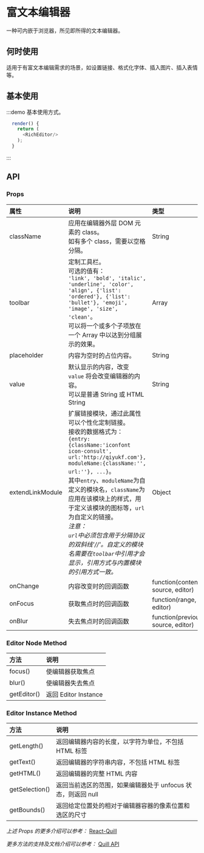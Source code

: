 # 富文本编辑器

一种可内嵌于浏览器，所见即所得的文本编辑器。

## 何时使用

适用于有富文本编辑需求的场景，如设置链接、格式化字体、插入图片、插入表情等。

## 基本使用

:::demo 基本使用方式。

```js
  render() {
    return (
      <RichEditor/>
    );
  }
```
:::


## API

### Props

|属性|说明|类型|默认值|
|:-|:-|:-|:-|
| className | 应用在编辑器外层 DOM 元素的 class。<br/>如有多个 class，需要以空格分隔。 | String | `''` |
| toolbar | 定制工具栏。<br/>可选的值有：<br/>`'link', 'bold', 'italic', 'underline', 'color', 'align', {'list': 'ordered'}, {'list': 'bullet'}, 'emoji', 'image', 'size', 'clean'`。<br/>可以将一个或多个子项放在一个 Array 中以达到分组展示的效果。| Array | `[['link', 'bold', 'italic', 'underline'], ['color'], ['align'], [{'list': 'ordered'}, {'list': 'bullet'}], ['emoji'], ['image'], ['size'], ['clean']]` |
| placeholder | 内容为空时的占位内容。 | String | `''` |
| value | 默认显示的内容，改变 `value` 将会改变编辑器的内容。<br/>可以是普通 String 或 HTML String | String | `''` |
| extendLinkModule | 扩展链接模块，通过此属性可以个性化定制链接。<br/>接收的数据格式为：<br/>`{entry:{className:'iconfont icon-consult', url:'http://qiyukf.com'}, moduleName:{className:'', url:''}, ...}`。<br/>其中`entry`、`moduleName`为自定义的模块名，`className`为应用在该模块上的样式，用于定义该模块的图标等，`url`为自定义的链接。<br/>_注意：<br/>`url`中必须包含用于分隔协议的双斜线'//'。自定义的模块名需要在`toolbar`中引用才会显示，引用方式与内置模块的引用方式一致。_ | Object | `{}` |
| onChange | 内容改变时的回调函数 | function(content, delta, source, editor) | `noop` |
| onFocus | 获取焦点时的回调函数 | function(range, source, editor) | `noop` |
| onBlur | 失去焦点时的回调函数 | function(previousRange, source, editor) | `noop` |


### Editor Node Method

|方法|说明|
|:-|:-|
| focus() | 使编辑器获取焦点 |
| blur() | 使编辑器失去焦点 |
| getEditor() | 返回 Editor Instance |


### Editor Instance Method

|方法|说明|
|:-|:-|
| getLength() | 返回编辑器内容的长度，以字符为单位，不包括 HTML 标签 |
| getText() | 返回编辑器的字符串内容，不包括 HTML 标签 |
| getHTML() | 返回编辑器的完整 HTML 内容 |
| getSelection() | 返回当前选区的范围，如果编辑器处于 unfocus 状态，则返回 null |
| getBounds() | 返回给定位置处的相对于编辑器容器的像素位置和选区的尺寸 |


_上述 Props 的更多介绍可以参考：_
[React-Quill](https://github.com/zenoamaro/react-quill)  

_更多方法的支持及文档介绍可以参考：_
[Quill API](https://quilljs.com/docs/api)
